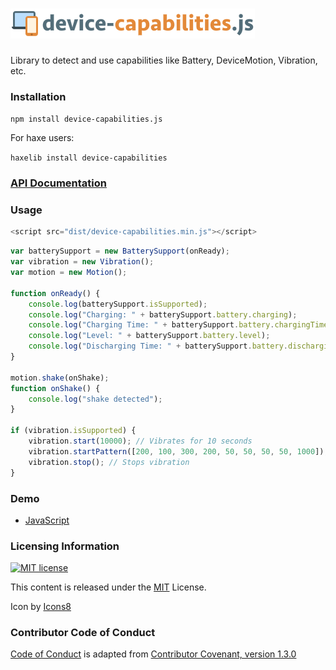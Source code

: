 # ![device-capabilities logo](https://raw.githubusercontent.com/adireddy/device-capabilities/master/logo.png)
Library to detect and use capabilities like Battery, DeviceMotion, Vibration, etc.

### Installation

`npm install device-capabilities.js`

For haxe users:

`haxelib install device-capabilities`

### [API Documentation](http://adireddy.github.io/docs/device-capabilities/)

### Usage

```js
<script src="dist/device-capabilities.min.js"></script>
```

```js
var batterySupport = new BatterySupport(onReady);
var vibration = new Vibration();
var motion = new Motion();

function onReady() {
	console.log(batterySupport.isSupported);
	console.log("Charging: " + batterySupport.battery.charging);
	console.log("Charging Time: " + batterySupport.battery.chargingTime);
	console.log("Level: " + batterySupport.battery.level);
	console.log("Discharging Time: " + batterySupport.battery.dischargingTime);
}

motion.shake(onShake);
function onShake() {
	console.log("shake detected");
}

if (vibration.isSupported) {
    vibration.start(10000); // Vibrates for 10 seconds
    vibration.startPattern([200, 100, 300, 200, 50, 50, 50, 50, 1000]); // On and off vibration pattern
    vibration.stop(); // Stops vibration
}
```

### Demo

- [JavaScript](http://adireddy.github.io/demos/device-capabilities/)

### Licensing Information

<a rel="license" href="http://opensource.org/licenses/MIT">
<img alt="MIT license" height="40" src="http://upload.wikimedia.org/wikipedia/commons/c/c3/License_icon-mit.svg" /></a>

This content is released under the [MIT](http://opensource.org/licenses/MIT) License.

Icon by [Icons8](https://icons8.com)

### Contributor Code of Conduct ###

[Code of Conduct](https://github.com/CoralineAda/contributor_covenant) is adapted from [Contributor Covenant, version 1.3.0](http://contributor-covenant.org/version/1/3/0/)
